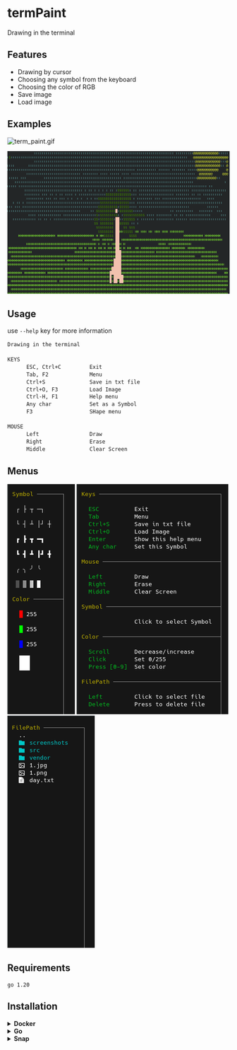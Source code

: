 # termPaint
Drawing in the terminal

## Features
- Drawing by cursor
- Choosing any symbol from the keyboard
- Choosing the color of RGB
- Save image
- Load image

## Examples

![term_paint.gif](screenshots/term_paint.gif)

![2023-07-09_12-02.png](screenshots/2023-07-09_12-02.png)

## Usage
use `--help` key for more information
```bash
Drawing in the terminal

KEYS
      ESC, Ctrl+C         Exit
      Tab, F2             Menu
      Ctrl+S              Save in txt file
      Ctrl+O, F3          Load Image
      Ctrl-H, F1          Help menu
      Any char            Set as a Symbol
      F3                  SHape menu

MOUSE
      Left                Draw
      Right               Erase
      Middle              Clear Screen
```

## Menus

![menu.png](screenshots/menu.png)   ![helpMenu.png](screenshots/helpMenu.png)   ![file.png](screenshots/file.png)


## Requirements
```agsl
go 1.20
```

## Installation

<details>
  <summary><b>Docker</b></summary>

```bash
docker run -ti artemiy88/termpaint
```
</details>

<details>
  <summary><b>Go</b></summary>

```bash
go install github.com/14Artemiy88/termPaint@latest
```
Make sure the Go executables directory ($GOPATH/bin) is added to your PATH environment variable. You can achieve this using the following command:
```bash
export PATH=$PATH:$(go env GOPATH)/bin
```
#### Usage
```bash
termPaint
```
</details>

<details>
  <summary><b>Snap</b></summary>

```bash
sudo snap install --beta termpaint
```
#### Usage
```bash
termpaint
```
</details>


